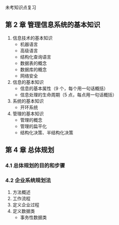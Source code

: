 未考知识点复习

## 第 2 章 管理信息系统的基本知识

1. 信息技术的基本知识
   - 机器语言
   - 高级语言
   - 结构化查询语言
   - 数据表的概念
   - 数据库的概念
   - 网络安全
2. 信息的基本知识
   - 信息的基本属性（9 个，每个用一句话概括）
   - 信息处理的生命周期（5 点，每点用一句话概括）
3. 系统的基本知识
   - 开环系统
4. 管理的基本知识
   - 管理的概念
   - 管理的扁平化
   - 结构化决策、半结构化决策

## 第 4 章 总体规划

### 4.1 总体规划的目的和步骤

### 4.2 企业系统规划法

1. 方法概述
2. 工作流程
3. 定义企业过程
4. 定义数据类
   - 事务性数据类
